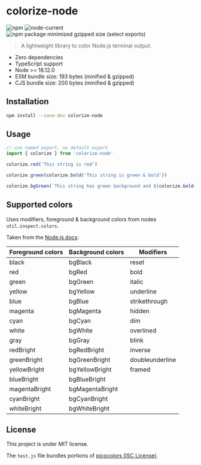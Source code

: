 # colorize-node

![npm](https://img.shields.io/npm/v/colorize-node)
![node-current](https://img.shields.io/node/v/colorize-node)
![npm package minimized gzipped size (select exports)](https://img.shields.io/bundlejs/size/colorize-node?exports=colorize)

> A lightweight library to color Node.js terminal output.

- Zero dependencies
- TypeScript support
- Node >= 18.12.0
- ESM bundle size: 193 bytes (minified & gzipped)
- CJS bundle size: 200 bytes (minified & gzipped)

## Installation

```sh
npm install --save-dev colorize-node
```

## Usage

```js
// use named export, no default export
import { colorize } from 'colorize-node'

colorize.red('This string is red')

colorize.green(colorize.bold('This string is green & bold'))

colorize.bgGreen(`This string has green background and ${colorize.bold('this string is bold')}`)
```

## Supported colors

Uses modifiers, foreground & background colors from nodes `util.inspect.colors`.

Taken from the [Node.js docs](https://nodejs.org/api/util.html#customizing-utilinspect-colors):

| Foreground colors | Background colors | Modifiers       |
| ----------------- | ----------------- | --------------- |
| black             | bgBlack           | reset           |
| red               | bgRed             | bold            |
| green             | bgGreen           | italic          |
| yellow            | bgYellow          | underline       |
| blue              | bgBlue            | strikethrough   |
| magenta           | bgMagenta         | hidden          |
| cyan              | bgCyan            | dim             |
| white             | bgWhite           | overlined       |
| gray              | bgGray            | blink           |
| redBright         | bgRedBright       | inverse         |
| greenBright       | bgGreenBright     | doubleunderline |
| yellowBright      | bgYellowBright    | framed          |
| blueBright        | bgBlueBright      |                 |
| magentaBright     | bgMagentaBright   |                 |
| cyanBright        | bgCyanBright      |                 |
| whiteBright       | bgWhiteBright     |                 |

## License

This project is under MIT license.

The `test.js` file bundles portions of [picocolors (ISC License)](https://github.com/alexeyraspopov/picocolors).
